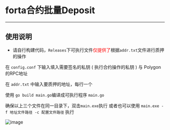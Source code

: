 # forta合约批量Deposit

----

## 使用说明

- 请自行构建代码，```Releases```下可执行文件<font color="#ff0000">仅提供了</font>根据``addr.txt``文件进行质押的操作


在 ```config.conf``` 下输入填入需要签名的私钥 ( 执行合约操作的私钥 ) 与 Polygon的RPC地址

在 ```addr.txt``` 中输入要质押的地址，每行一个

使用 ```go build main.go```编译成可执行程序 ```main.go```

确保以上三个文件在同一目录下，双击```main.exe```执行
或者也可以使用  ```main.exe -f 地址文件路径 -c 配置文件路径``` 执行

![image](https://user-images.githubusercontent.com/95566315/187038613-acf89e68-e974-4b06-84aa-3bb4ab4494fb.png)
